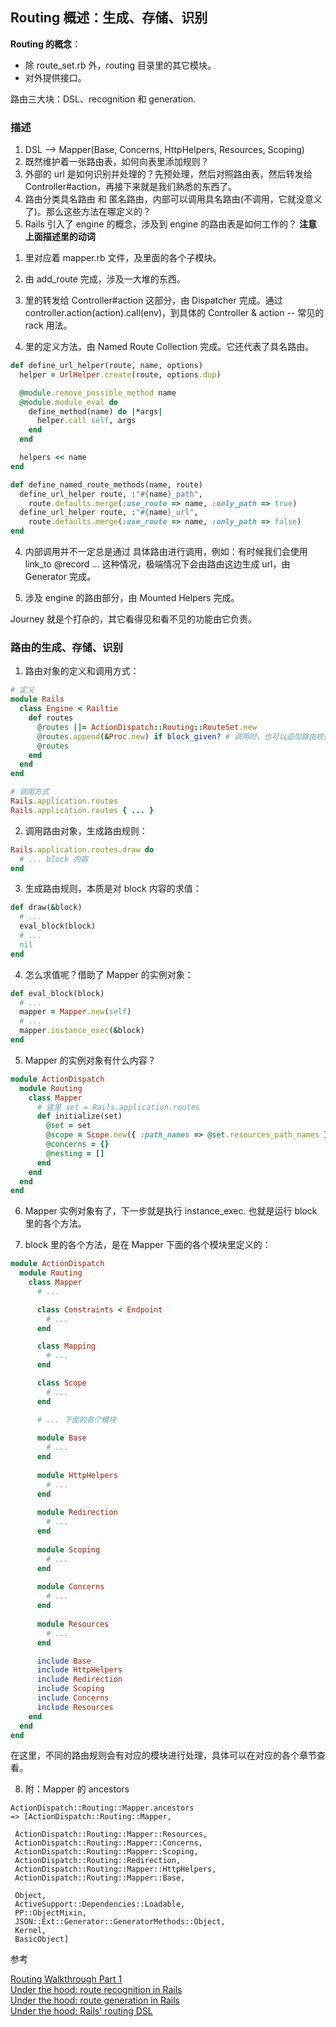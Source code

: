 ## Routing 概述：生成、存储、识别

**Routing 的概念**：

- 除 route_set.rb 外，routing 目录里的其它模块。
- 对外提供接口。

路由三大块：DSL、recognition 和 generation.

### 描述

1. DSL --> Mapper(Base, Concerns, HttpHelpers, Resources, Scoping)
2. 既然维护着一张路由表，如何向表里添加规则？
3. 外部的 url 是如何识别并处理的？先预处理，然后对照路由表，然后转发给 Controller#action，再接下来就是我们熟悉的东西了。
4. 路由分类具名路由 和 匿名路由，内部可以调用具名路由(不调用，它就没意义了)。那么这些方法在哪定义的？
5. Rails 引入了 engine 的概念，涉及到 engine 的路由表是如何工作的？
**注意上面描述里的动词**

1) 里对应着 mapper.rb 文件，及里面的各个子模块。

2) 由 add_route 完成，涉及一大堆的东西。

3) 里的转发给 Controller#action 这部分，由 Dispatcher 完成。通过 controller.action(action).call(env)，到具体的 Controller & action -- 常见的 rack 用法。

4) 里的定义方法，由 Named Route Collection 完成。它还代表了具名路由。

```ruby
def define_url_helper(route, name, options)
  helper = UrlHelper.create(route, options.dup)

  @module.remove_possible_method name
  @module.module_eval do
    define_method(name) do |*args|
      helper.call self, args
    end
  end

  helpers << name
end

def define_named_route_methods(name, route)
  define_url_helper route, :"#{name}_path",
    route.defaults.merge(:use_route => name, :only_path => true)
  define_url_helper route, :"#{name}_url",
    route.defaults.merge(:use_route => name, :only_path => false)
end
```

4) 内部调用并不一定总是通过 具体路由进行调用，例如：有时候我们会使用 link_to @record ... 这种情况，极端情况下会由路由这边生成 url，由 Generator 完成。

5) 涉及 engine 的路由部分，由 Mounted Helpers 完成。

Journey 就是个打杂的，其它看得见和看不见的功能由它负责。

### 路由的生成、存储、识别

1) 路由对象的定义和调用方式：

```ruby
# 定义
module Rails
  class Engine < Railtie
    def routes
      @routes ||= ActionDispatch::Routing::RouteSet.new
      @routes.append(&Proc.new) if block_given? # 调用时，也可以追加路由规则
      @routes
    end
  end
end

# 调用方式
Rails.application.routes
Rails.application.routes { ... }
```

2) 调用路由对象，生成路由规则：

```ruby
Rails.application.routes.draw do
  # ... block 内容
end
```

3) 生成路由规则，本质是对 block 内容的求值：

```ruby
def draw(&block)
  # ...
  eval_block(block)
  # ...
  nil
end
```

4) 怎么求值呢？借助了 Mapper 的实例对象：

```ruby
def eval_block(block)
  # ...
  mapper = Mapper.new(self)
  # ...
  mapper.instance_exec(&block)
end
```

5) Mapper 的实例对象有什么内容？

```ruby
module ActionDispatch
  module Routing
    class Mapper
      # 这里 set = Rails.application.routes
      def initialize(set)
        @set = set
        @scope = Scope.new({ :path_names => @set.resources_path_names })
        @concerns = {}
        @nesting = []
      end
    end
  end
end
```

6) Mapper 实例对象有了，下一步就是执行 instance_exec. 也就是运行 block 里的各个方法。

7) block 里的各个方法，是在 Mapper 下面的各个模块里定义的：

```ruby
module ActionDispatch
  module Routing
    class Mapper
      # ...

      class Constraints < Endpoint
        # ...
      end

      class Mapping
        # ...
      end

      class Scope
        # ...
      end

      # ... 下面的各个模块
      
      module Base
        # ...
      end
      
      module HttpHelpers
        # ...
      end
      
      module Redirection
        # ...
      end
      
      module Scoping
        # ...
      end
      
      module Concerns
        # ...
      end
      
      module Resources
        # ...
      end

      include Base
      include HttpHelpers
      include Redirection
      include Scoping
      include Concerns
      include Resources
    end
  end
end
```

在这里，不同的路由规则会有对应的模块进行处理，具体可以在对应的各个章节查看。

8) 附：Mapper 的 ancestors

```
ActionDispatch::Routing::Mapper.ancestors
=> [ActionDispatch::Routing::Mapper,

 ActionDispatch::Routing::Mapper::Resources,
 ActionDispatch::Routing::Mapper::Concerns,
 ActionDispatch::Routing::Mapper::Scoping,
 ActionDispatch::Routing::Redirection,
 ActionDispatch::Routing::Mapper::HttpHelpers,
 ActionDispatch::Routing::Mapper::Base,

 Object,
 ActiveSupport::Dependencies::Loadable,
 PP::ObjectMixin,
 JSON::Ext::Generator::GeneratorMethods::Object,
 Kernel,
 BasicObject]
```

参考

[Routing Walkthrough Part 1](http://railscasts.com/episodes/231-routing-walkthrough)<br>
[Under the hood: route recognition in Rails](http://weblog.jamisbuck.org/2006/10/4/under-the-hood-route-recognition-in-rails)<br>
[Under the hood: route generation in Rails](http://weblog.jamisbuck.org/2006/10/16/under-the-hood-route-generation-in-rails)<br>
[Under the hood: Rails' routing DSL](http://weblog.jamisbuck.org/2006/10/2/under-the-hood-rails-routing-dsl)<br>
